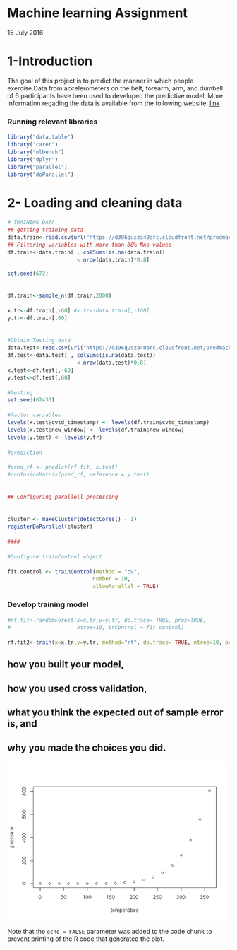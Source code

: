 Machine learning Assignment
================
15 July 2016

1-Introduction
==============

The goal of this project is to predict the manner in which people exercise.Data from accelerometers on the belt, forearm, arm, and dumbell of 6 participants have been used to developed the predictive model. More information regading the data is available from the following website: [link](http://groupware.les.inf.puc-rio.br/har)

### Running relevant libraries

``` r
library("data.table")
library("caret")
library("mlbench")
library("dplyr")
library("parallel")
library("doParallel")
```

2- Loading and cleaning data
============================

``` r
# TRAINING DATA
## getting training data
data.train<-read.csv(url("https://d396qusza40orc.cloudfront.net/predmachlearn/pml-training.csv"),na.strings = c("", "NA","#DIV/0!" ))
## Filtering variables with more than 80% NAs values
df.train<-data.train[ , colSums(is.na(data.train)) 
                      < nrow(data.train)*0.8]
```

``` r
set.seed(673)


df.train<-sample_n(df.train,2000)
        
x.tr<-df.train[,-60] #x.tr<-data.train[,-160]
y.tr<-df.train[,60]


#Obtain Testing data
data.test<-read.csv(url("https://d396qusza40orc.cloudfront.net/predmachlearn/pml-testing.csv"))
df.test<-data.test[ , colSums(is.na(data.test)) 
                      < nrow(data.test)*0.8]
x.test<-df.test[,-60]
y.test<-df.test[,60]

#testing
set.seed(62433)

#factor variables
levels(x.test$cvtd_timestamp) <- levels(df.train$cvtd_timestamp)
levels(x.test$new_window) <- levels(df.train$new_window)
levels(y.test) <- levels(y.tr)

#prediction 

#pred_rf <- predict(rf.fit, x.test)
#confusionMatrix(pred_rf, reference = y.test)


## Configuring parallell processing


cluster <- makeCluster(detectCores() - 1)
registerDoParallel(cluster)

####

#Configure trainControl object

fit.control <- trainControl(method = "cv",
                           number = 10,
                           allowParallel = TRUE)
```

### Develop training model

``` r
#rf.fit<-randomForest(x=x.tr,y=y.tr, do.trace= TRUE, prox=TRUE, 
#                     ntree=10, trControl = fit.control)

rf.fit2<-train(x=x.tr,y=y.tr, method="rf", do.trace= TRUE, ntree=10, prox=TRUE,  trControl = fit.control)
```

how you built your model,
-------------------------

how you used cross validation,
------------------------------

what you think the expected out of sample error is, and
-------------------------------------------------------

why you made the choices you did.
---------------------------------

![](assignment_ML_files/figure-markdown_github/pressure-1.png)<!-- -->

Note that the `echo = FALSE` parameter was added to the code chunk to prevent printing of the R code that generated the plot.
